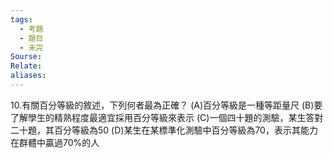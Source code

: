 ```yaml
---
tags:
  - 考題
  - 題目
  - 未完
Sourse:
Relate: 
aliases:
---
```

10.有關百分等級的敘述，下列何者最為正確？ 
(A)百分等級是一種等距量尺 
(B)要了解學生的精熟程度最適宜採用百分等級來表示 
(C)一個四十題的測驗，某生答對二十題，其百分等級為50 
(D)某生在某標準化測驗中百分等級為70，表示其能力在群體中贏過70%的人 
